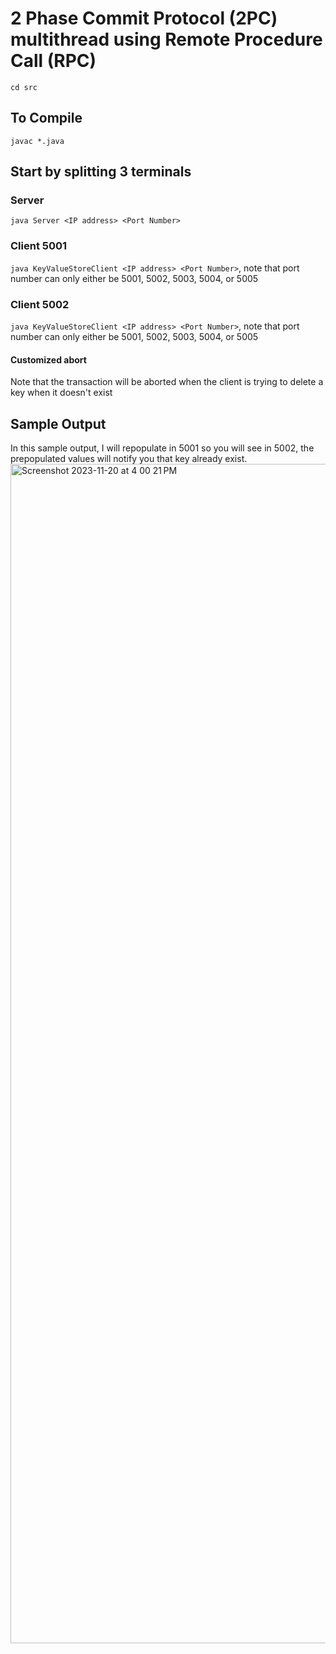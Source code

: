# 2 Phase Commit Protocol (2PC) multithread using Remote Procedure Call (RPC)

`cd src`

## To Compile
`javac *.java`

## Start by splitting 3 terminals

### Server
`java Server <IP address> <Port Number>`

### Client 5001
`java KeyValueStoreClient <IP address> <Port Number>`, note that port number can only either be 5001, 5002, 5003, 5004, or 5005

### Client 5002
`java KeyValueStoreClient <IP address> <Port Number>`, note that port number can only either be 5001, 5002, 5003, 5004, or 5005

#### Customized abort
Note that the transaction will be aborted when the client is trying to delete a key when it doesn't exist

## Sample Output
In this sample output, I will repopulate in 5001 so you will see in 5002, the prepopulated values will notify you that key already exist.
<img width="1887" alt="Screenshot 2023-11-20 at 4 00 21 PM" src="https://github.com/amandaay/2PhaseCommitProtocol/assets/58647320/857cd34d-cc15-44fa-a939-cdfccdc1edc0">
